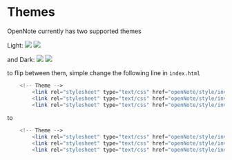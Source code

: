 # Themes
OpenNote currently has two supported themes

Light:
![][light]
![][lightEdit]

and Dark:
![][dark]
![][darkEdit]

to flip between them, simple change the following line in `index.html`
```php
	<!-- Theme -->
		<link rel="stylesheet" type="text/css" href="openNote/style/invert/light/intojs.css">
		<link rel="stylesheet" type="text/css" href="openNote/style/invert/light/alertify.css">
		<link rel="stylesheet" type="text/css" href="openNote/style/invert/light/style.css">
```
to
```php
	<!-- Theme -->
		<link rel="stylesheet" type="text/css" href="openNote/style/invert/dark/intojs.css">
		<link rel="stylesheet" type="text/css" href="openNote/style/invert/dark/alertify.css">
		<link rel="stylesheet" type="text/css" href="openNote/style/invert/dark/style.css">
```

[light]: https://raw.github.com/FoxUSA/OpenNote/master/Doc/screenShots/topLevel.png
[dark]: https://raw.github.com/FoxUSA/OpenNote/master/Doc/screenShots/dark1.png 
[lightEdit]: https://raw.github.com/FoxUSA/OpenNote/master/Doc/screenShots/seedsEdit.png
[darkEdit]: https://raw.github.com/FoxUSA/OpenNote/master/Doc/screenShots/dark2.png
